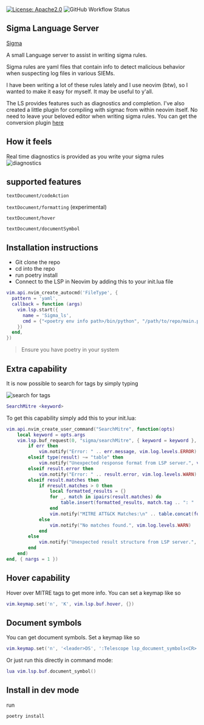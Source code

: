 [![License: Apache2.0](https://img.shields.io/badge/License-Apache_2.0-blue.svg)](https://opensource.org/licenses/apache-2-0) 
![GitHub Workflow Status](https://img.shields.io/github/actions/workflow/status/pop-ecx/sigma-ls/ci.yml)

## Sigma Language Server

[Sigma](https://sigmahq.io/docs/guide/getting-started.html)

A small Language server to assist in writing sigma rules.

Sigma rules are yaml files that contain info to detect malicious behavior when suspecting log files in various SIEMs.

I have been writing a lot of these rules lately and I use neovim (btw), so I wanted to make it easy for myself. It may be useful to y'all.

The LS provides features such as diagnostics and completion. I've also created a little plugin for compiling with sigmac from within neovim itself.
No need to leave your beloved editor when writing sigma rules. You can get the conversion plugin [here](https://github.com/pop-ecx/sigma_picker.nvim) 


## How it feels
Real time diagnostics is provided as you write your sigma rules
![diagnostics](sigma.gif)

## supported features

`textDocument/codeAction`

`textDocument/formatting` (experimental)

`textDocument/hover`

`textDocument/documentSymbol`

## Installation instructions
- Git clone the repo
- cd into the repo
- run poetry install
- Connect to the LSP in Neovim by adding this to your init.lua file
```lua
vim.api.nvim_create_autocmd('FileType', {
  pattern = 'yaml',
  callback = function (args)
    vim.lsp.start({
      name = 'Sigma_ls',
      cmd = {"<poetry env info path>/bin/python", "/path/to/repo/main.py"},
    })
  end,
})
```
> Ensure you have poetry in your system

## Extra capability
It is now possible to search for tags by simply typing

![search for tags](mitre.gif)

```lua
SearchMitre <keyword>
```

To get this capability simply add this to your init.lua:
```lua
vim.api.nvim_create_user_command("SearchMitre", function(opts)
    local keyword = opts.args
    vim.lsp.buf_request(0, "sigma/searchMitre", { keyword = keyword }, function(err, result)
        if err then
            vim.notify("Error: " .. err.message, vim.log.levels.ERROR)
        elseif type(result) ~= "table" then
            vim.notify("Unexpected response format from LSP server.", vim.log.levels.ERROR)
        elseif result.error then
            vim.notify("Error: " .. result.error, vim.log.levels.WARN)
        elseif result.matches then
            if #result.matches > 0 then
                local formatted_results = {}
                for _, match in ipairs(result.matches) do
                    table.insert(formatted_results, match.tag .. ": " .. match.description)
                end
                vim.notify("MITRE ATT&CK Matches:\n" .. table.concat(formatted_results, "\n"), vim.log.levels.INFO)
            else
                vim.notify("No matches found.", vim.log.levels.WARN)
            end
        else
            vim.notify("Unexpected result structure from LSP server.", vim.log.levels.ERROR)
        end
    end)
end, { nargs = 1 })
```

## Hover capability
Hover over MITRE tags to get more info. You can set a keymap like so

```lua
vim.keymap.set('n', 'K', vim.lsp.buf.hover, {})
```

## Document symbols
You can get document symbols. Set a keymap like so 

```lua
vim.keymap.set('n', '<leader>DS', ':Telescope lsp_document_symbols<CR>', {noremap=true, silent=true})
```

Or just run this directly in command mode:

```lua
lua vim.lsp.buf.document_symbol()
```

## Install in dev mode
run

```bash
poetry install
```
